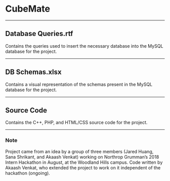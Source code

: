 # CubeMate

- - - - - - - 
## Database Queries.rtf

Contains the queries used to insert the necessary database into the MySQL database for the project.

- - - - - - - 
## DB Schemas.xlsx

Contains a visual representation of the schemas present in the MySQL database for the project.

- - - - - - - - -
## Source Code

Contains the C++, PHP, and HTML/CSS source code for the project.

- - - - - - - - -
### Note

Project came from an idea by a group of three members (Jared Huang, Sana Shrikant, and Akaash Venkat) working on Northrop Grumman’s 2018 Intern Hackathon in August, at the Woodland Hills campus. 
Code written by Akaash Venkat, who extended the project to work on it independent of the hackathon (ongoing).
